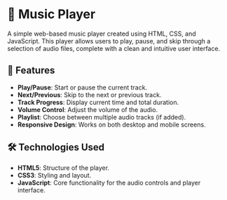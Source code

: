# 🎵 Music Player

A simple web-based music player created using HTML, CSS, and JavaScript. This player allows users to play, pause, and skip through a selection of audio files, complete with a clean and intuitive user interface.


## 🚀 Features

- **Play/Pause**: Start or pause the current track.
- **Next/Previous**: Skip to the next or previous track.
- **Track Progress**: Display current time and total duration.
- **Volume Control**: Adjust the volume of the audio.
- **Playlist**: Choose between multiple audio tracks (if added).
- **Responsive Design**: Works on both desktop and mobile screens.

## 🛠️ Technologies Used

- **HTML5**: Structure of the player.
- **CSS3**: Styling and layout.
- **JavaScript**: Core functionality for the audio controls and player interface.


